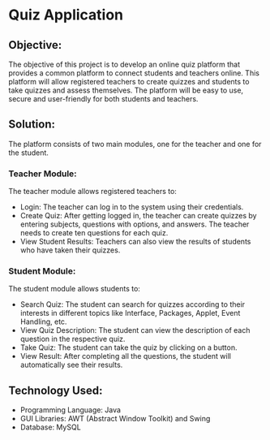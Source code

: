 # Quiz Application

## Objective:
The objective of this project is to develop an online quiz platform that provides a common platform to connect students and teachers online. This platform will allow registered teachers to create quizzes and students to take quizzes and assess themselves. The platform will be easy to use, secure and user-friendly for both students and teachers.

## Solution:
The platform consists of two main modules, one for the teacher and one for the student.

### Teacher Module:
The teacher module allows registered teachers to:
- Login: The teacher can log in to the system using their credentials.
- Create Quiz: After getting logged in, the teacher can create quizzes by entering subjects, questions with options, and answers. The teacher needs to create ten questions for each quiz.
- View Student Results: Teachers can also view the results of students who have taken their quizzes.

### Student Module:
The student module allows students to:
- Search Quiz: The student can search for quizzes according to their interests in different topics like Interface, Packages, Applet, Event Handling, etc.
- View Quiz Description: The student can view the description of each question in the respective quiz.
- Take Quiz: The student can take the quiz by clicking on a button.
- View Result: After completing all the questions, the student will automatically see their results.

## Technology Used:
- Programming Language: Java
- GUI Libraries: AWT (Abstract Window Toolkit) and Swing
- Database: MySQL

